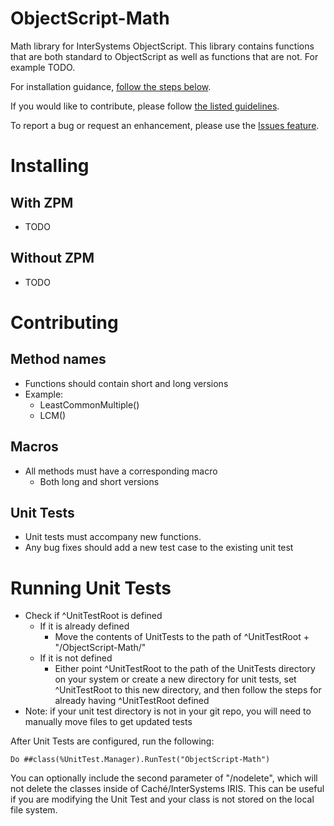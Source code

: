 # ObjectScript-Math
Math library for InterSystems ObjectScript. This library contains functions that are both standard to ObjectScript as well as functions that are not. For example TODO.

For installation guidance, [follow the steps below](#installing).

If you would like to contribute, please follow [the listed guidelines](#contributing).

To report a bug or request an enhancement, please use the [Issues feature](https://github.com/psteiwer/ObjectScript-Math/issues).

# Installing
## With ZPM
- TODO

## Without ZPM
- TODO

# Contributing
## Method names
- Functions should contain short and long versions
- Example:
  - LeastCommonMultiple()
  - LCM()
  
## Macros
- All methods must have a corresponding macro
  - Both long and short versions

## Unit Tests
- Unit tests must accompany new functions.
- Any bug fixes should add a new test case to the existing unit test

# Running Unit Tests
- Check if ^UnitTestRoot is defined
  - If it is already defined
    - Move the contents of UnitTests to the path of ^UnitTestRoot + "/ObjectScript-Math/"
  - If it is not defined
    - Either point ^UnitTestRoot to the path of the UnitTests directory on your system or create a new directory for unit tests, set ^UnitTestRoot to this new directory, and then follow the steps for already having ^UnitTestRoot defined
- Note: if your unit test directory is not in your git repo, you will need to manually move files to get updated tests

After Unit Tests are configured, run the following:
```
Do ##class(%UnitTest.Manager).RunTest("ObjectScript-Math")
```
You can optionally include the second parameter of "/nodelete", which will not delete the classes inside of Caché/InterSystems IRIS. This can be useful if you are modifying the Unit Test and your class is not stored on the local file system.
